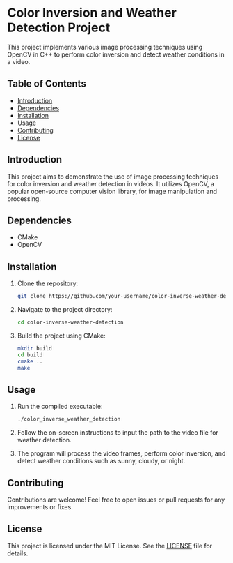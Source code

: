 # Color Inversion and Weather Detection Project

This project implements various image processing techniques using OpenCV in C++ to perform color inversion and detect weather conditions in a video.

## Table of Contents

- [Introduction](#introduction)
- [Dependencies](#dependencies)
- [Installation](#installation)
- [Usage](#usage)
- [Contributing](#contributing)
- [License](#license)

## Introduction

This project aims to demonstrate the use of image processing techniques for color inversion and weather detection in videos. It utilizes OpenCV, a popular open-source computer vision library, for image manipulation and processing.

## Dependencies

- CMake
- OpenCV

## Installation

1. Clone the repository:

    ```bash
    git clone https://github.com/your-username/color-inverse-weather-detection.git
    ```

2. Navigate to the project directory:

    ```bash
    cd color-inverse-weather-detection
    ```

3. Build the project using CMake:

    ```bash
    mkdir build
    cd build
    cmake ..
    make
    ```

## Usage

1. Run the compiled executable:

    ```bash
    ./color_inverse_weather_detection
    ```

2. Follow the on-screen instructions to input the path to the video file for weather detection.

3. The program will process the video frames, perform color inversion, and detect weather conditions such as sunny, cloudy, or night.

## Contributing

Contributions are welcome! Feel free to open issues or pull requests for any improvements or fixes.

## License

This project is licensed under the MIT License. See the [LICENSE](LICENSE) file for details.
